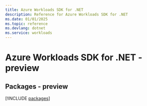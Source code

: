 ```yaml
---
title: Azure Workloads SDK for .NET
description: Reference for Azure Workloads SDK for .NET
ms.date: 01/01/2025
ms.topic: reference
ms.devlang: dotnet
ms.service: workloads
---
```

# Azure Workloads SDK for .NET - preview
## Packages - preview
[!INCLUDE [packages](workloads-index.md)]